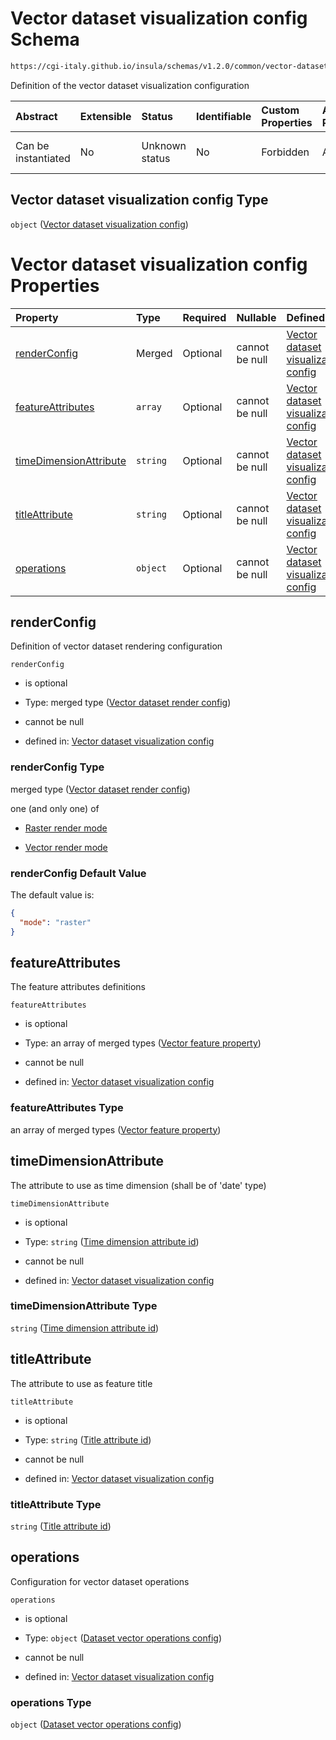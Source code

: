 # Vector dataset visualization config Schema

```txt
https://cgi-italy.github.io/insula/schemas/v1.2.0/common/vector-dataset-visualization-config.schema.json
```

Definition of the vector dataset visualization configuration

| Abstract            | Extensible | Status         | Identifiable | Custom Properties | Additional Properties | Access Restrictions | Defined In                                                                                                                               |
| :------------------ | :--------- | :------------- | :----------- | :---------------- | :-------------------- | :------------------ | :--------------------------------------------------------------------------------------------------------------------------------------- |
| Can be instantiated | No         | Unknown status | No           | Forbidden         | Allowed               | none                | [vector-dataset-visualization-config.schema.json](schemas/common/vector-dataset-visualization-config.schema.json) |

## Vector dataset visualization config Type

`object` ([Vector dataset visualization config](vector-dataset-visualization-config.md))

# Vector dataset visualization config Properties

| Property                                          | Type     | Required | Nullable       | Defined by                                                                                                                                                                                                                                                         |
| :------------------------------------------------ | :------- | :------- | :------------- | :----------------------------------------------------------------------------------------------------------------------------------------------------------------------------------------------------------------------------------------------------------------- |
| [renderConfig](#renderconfig)                     | Merged   | Optional | cannot be null | [Vector dataset visualization config](vector-dataset-render-config.md)                                                                |
| [featureAttributes](#featureattributes)           | `array`  | Optional | cannot be null | [Vector dataset visualization config](vector-dataset-visualization-config-properties-feature-attributes.md)               |
| [timeDimensionAttribute](#timedimensionattribute) | `string` | Optional | cannot be null | [Vector dataset visualization config](vector-dataset-visualization-config-properties-time-dimension-attribute-id.md) |
| [titleAttribute](#titleattribute)                 | `string` | Optional | cannot be null | [Vector dataset visualization config](vector-dataset-visualization-config-properties-title-attribute-id.md)                  |
| [operations](#operations)                         | `object` | Optional | cannot be null | [Vector dataset visualization config](vector-operations-config.md)                                                                          |

## renderConfig

Definition of vector dataset rendering configuration

`renderConfig`

* is optional

* Type: merged type ([Vector dataset render config](vector-dataset-render-config.md))

* cannot be null

* defined in: [Vector dataset visualization config](vector-dataset-render-config.md)

### renderConfig Type

merged type ([Vector dataset render config](vector-dataset-render-config.md))

one (and only one) of

* [Raster render mode](vector-dataset-render-config-defs-raster-render-mode.md)

* [Vector render mode](vector-dataset-render-config-defs-vector-render-mode.md)

### renderConfig Default Value

The default value is:

```json
{
  "mode": "raster"
}
```

## featureAttributes

The feature attributes definitions

`featureAttributes`

* is optional

* Type: an array of merged types ([Vector feature property](vector-feature-property.md))

* cannot be null

* defined in: [Vector dataset visualization config](vector-dataset-visualization-config-properties-feature-attributes.md)

### featureAttributes Type

an array of merged types ([Vector feature property](vector-feature-property.md))

## timeDimensionAttribute

The attribute to use as time dimension (shall be of 'date' type)

`timeDimensionAttribute`

* is optional

* Type: `string` ([Time dimension attribute id](vector-dataset-visualization-config-properties-time-dimension-attribute-id.md))

* cannot be null

* defined in: [Vector dataset visualization config](vector-dataset-visualization-config-properties-time-dimension-attribute-id.md)

### timeDimensionAttribute Type

`string` ([Time dimension attribute id](vector-dataset-visualization-config-properties-time-dimension-attribute-id.md))

## titleAttribute

The attribute to use as feature title

`titleAttribute`

* is optional

* Type: `string` ([Title attribute id](vector-dataset-visualization-config-properties-title-attribute-id.md))

* cannot be null

* defined in: [Vector dataset visualization config](vector-dataset-visualization-config-properties-title-attribute-id.md)

### titleAttribute Type

`string` ([Title attribute id](vector-dataset-visualization-config-properties-title-attribute-id.md))

## operations

Configuration for vector dataset operations

`operations`

* is optional

* Type: `object` ([Dataset vector operations config](vector-operations-config.md))

* cannot be null

* defined in: [Vector dataset visualization config](vector-operations-config.md)

### operations Type

`object` ([Dataset vector operations config](vector-operations-config.md))
